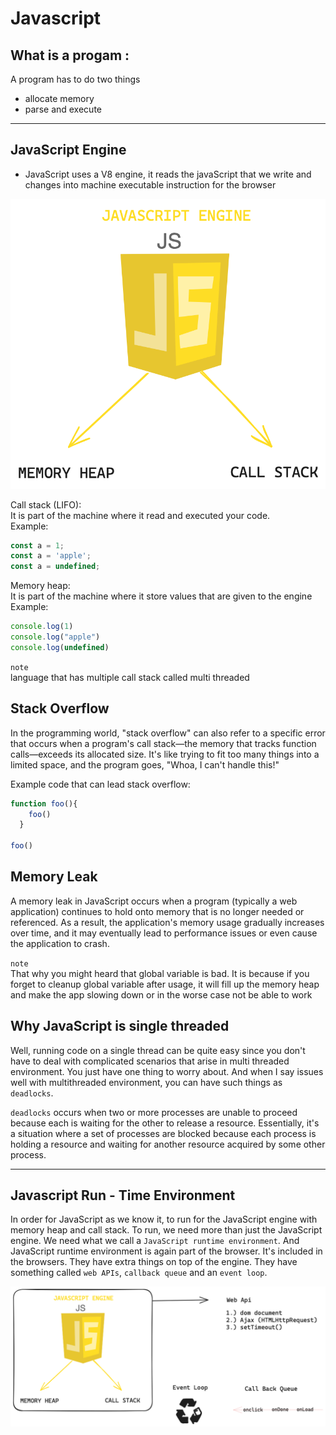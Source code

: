 # Javascript

## What is a progam :

A program has to do two things

- allocate memory
- parse and execute
---
## JavaScript Engine

- JavaScript uses a V8 engine, it reads the javaScript that we write and changes into machine executable instruction for the browser

![View Design](assets/JsEngine.png)

Call stack (LIFO): <br>
It is part of the machine where it read and executed your code.
<br>
Example:
```javascript
const a = 1;
const a = 'apple';
const a = undefined;
```

Memory heap: <br>
It is part of the machine where it store values that are given to the engine
<br>
Example:
```javascript
console.log(1)
console.log("apple")
console.log(undefined)

```

`note`<br>
language that has multiple call stack called multi threaded

## Stack Overflow
In the programming world, "stack overflow" can also refer to a specific error that occurs when a program's call stack—the memory that tracks function calls—exceeds its allocated size. It's like trying to fit too many things into a limited space, and the program goes, "Whoa, I can't handle this!"


Example code that can lead stack overflow:
```javascript
function foo(){
    foo()
  }

foo()
```

## Memory Leak
A memory leak in JavaScript occurs when a program (typically a web application) continues to hold onto memory that is no longer needed or referenced. As a result, the application's memory usage gradually increases over time, and it may eventually lead to performance issues or even cause the application to crash.

`note`<br>
That why you might heard that global variable is bad. It is because if you forget to cleanup global variable after usage, it will fill up the memory heap and make the app slowing down or in the worse case not be able to work

## Why JavaScript is single threaded
Well, running code on a single thread can be quite easy since you don't have to deal with complicated
scenarios that arise in multi threaded environment.
You just have one thing to worry about.
And when I say issues well with multithreaded environment, you can have such things as `deadlocks`.


`deadlocks` occurs when two or more processes are unable to proceed because each is waiting for the other to release a resource. Essentially, it's a situation where a set of processes are blocked because each process is holding a resource and waiting for another resource acquired by some other process.

---

## Javascript Run - Time Environment
In order for JavaScript as we know it, to run for the JavaScript engine with memory heap and call stack. To run, we need more than just the JavaScript engine. We need what we call a `JavaScript runtime environment`. And JavaScript runtime environment is again part of the browser.
It's included in the browsers. They have extra things on top of the engine. They have something called `web APIs`, `callback queue` and an `event loop`.


![View Design](assets/js-run-time-env.png)
